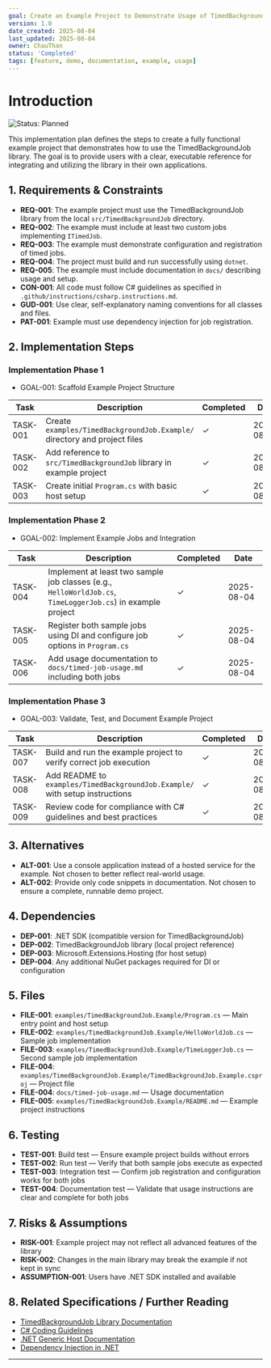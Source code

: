 ```yaml
---
goal: Create an Example Project to Demonstrate Usage of TimedBackgroundJob Library
version: 1.0
date_created: 2025-08-04
last_updated: 2025-08-04
owner: ChauThan
status: 'Completed'
tags: [feature, demo, documentation, example, usage]
---
```


# Introduction

![Status: Planned](https://img.shields.io/badge/status-Planned-blue)

This implementation plan defines the steps to create a fully functional example project that demonstrates how to use the TimedBackgroundJob library. The goal is to provide users with a clear, executable reference for integrating and utilizing the library in their own applications.


## 1. Requirements & Constraints

- **REQ-001**: The example project must use the TimedBackgroundJob library from the local `src/TimedBackgroundJob` directory.
- **REQ-002**: The example must include at least two custom jobs implementing `ITimedJob`.
- **REQ-003**: The example must demonstrate configuration and registration of timed jobs.
- **REQ-004**: The project must build and run successfully using `dotnet`.
- **REQ-005**: The example must include documentation in `docs/` describing usage and setup.
- **CON-001**: All code must follow C# guidelines as specified in `.github/instructions/csharp.instructions.md`.
- **GUD-001**: Use clear, self-explanatory naming conventions for all classes and files.
- **PAT-001**: Example must use dependency injection for job registration.

## 2. Implementation Steps

### Implementation Phase 1

- GOAL-001: Scaffold Example Project Structure

| Task | Description | Completed | Date |
|------|-------------|-----------|------|
| TASK-001 | Create `examples/TimedBackgroundJob.Example/` directory and project files | ✓ | 2025-08-04 |
| TASK-002 | Add reference to `src/TimedBackgroundJob` library in example project | ✓ | 2025-08-04 |
| TASK-003 | Create initial `Program.cs` with basic host setup | ✓ | 2025-08-04 |

### Implementation Phase 2

- GOAL-002: Implement Example Jobs and Integration

| Task | Description | Completed | Date |
|------|-------------|-----------|------|
| TASK-004 | Implement at least two sample job classes (e.g., `HelloWorldJob.cs`, `TimeLoggerJob.cs`) in example project | ✓ | 2025-08-04 |
| TASK-005 | Register both sample jobs using DI and configure job options in `Program.cs` | ✓ | 2025-08-04 |
| TASK-006 | Add usage documentation to `docs/timed-job-usage.md` including both jobs | ✓ | 2025-08-04 |

### Implementation Phase 3

- GOAL-003: Validate, Test, and Document Example Project

| Task | Description | Completed | Date |
|------|-------------|-----------|------|
| TASK-007 | Build and run the example project to verify correct job execution | ✓ | 2025-08-04 |
| TASK-008 | Add README to `examples/TimedBackgroundJob.Example/` with setup instructions | ✓ | 2025-08-04 |
| TASK-009 | Review code for compliance with C# guidelines and best practices | ✓ | 2025-08-04 |

## 3. Alternatives

- **ALT-001**: Use a console application instead of a hosted service for the example. Not chosen to better reflect real-world usage.
- **ALT-002**: Provide only code snippets in documentation. Not chosen to ensure a complete, runnable demo project.

## 4. Dependencies

- **DEP-001**: .NET SDK (compatible version for TimedBackgroundJob)
- **DEP-002**: TimedBackgroundJob library (local project reference)
- **DEP-003**: Microsoft.Extensions.Hosting (for host setup)
- **DEP-004**: Any additional NuGet packages required for DI or configuration

## 5. Files

- **FILE-001**: `examples/TimedBackgroundJob.Example/Program.cs` — Main entry point and host setup
- **FILE-002**: `examples/TimedBackgroundJob.Example/HelloWorldJob.cs` — Sample job implementation
- **FILE-003**: `examples/TimedBackgroundJob.Example/TimeLoggerJob.cs` — Second sample job implementation
- **FILE-004**: `examples/TimedBackgroundJob.Example/TimedBackgroundJob.Example.csproj` — Project file
- **FILE-004**: `docs/timed-job-usage.md` — Usage documentation
- **FILE-005**: `examples/TimedBackgroundJob.Example/README.md` — Example project instructions

## 6. Testing

- **TEST-001**: Build test — Ensure example project builds without errors
- **TEST-002**: Run test — Verify that both sample jobs execute as expected
- **TEST-003**: Integration test — Confirm job registration and configuration works for both jobs
- **TEST-004**: Documentation test — Validate that usage instructions are clear and complete for both jobs

## 7. Risks & Assumptions

- **RISK-001**: Example project may not reflect all advanced features of the library
- **RISK-002**: Changes in the main library may break the example if not kept in sync
- **ASSUMPTION-001**: Users have .NET SDK installed and available

## 8. Related Specifications / Further Reading

- [TimedBackgroundJob Library Documentation](../docs/timed-job-usage.md)
- [C# Coding Guidelines](../../.github/instructions/csharp.instructions.md)
- [.NET Generic Host Documentation](https://learn.microsoft.com/en-us/dotnet/core/extensions/generic-host)
- [Dependency Injection in .NET](https://learn.microsoft.com/en-us/dotnet/core/extensions/dependency-injection)

---
